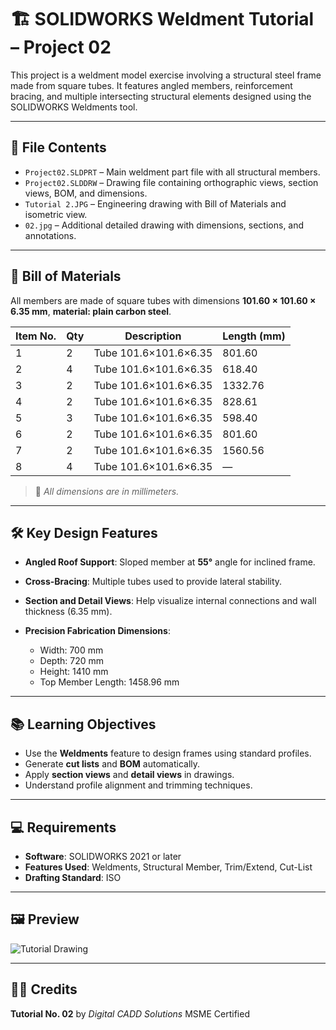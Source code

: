 

# 🏗️ SOLIDWORKS Weldment Tutorial – Project 02

This project is a weldment model exercise involving a structural steel frame made from square tubes. It features angled members, reinforcement bracing, and multiple intersecting structural elements designed using the SOLIDWORKS Weldments tool.

---

## 📁 File Contents

* `Project02.SLDPRT` – Main weldment part file with all structural members.
* `Project02.SLDDRW` – Drawing file containing orthographic views, section views, BOM, and dimensions.
* `Tutorial 2.JPG` – Engineering drawing with Bill of Materials and isometric view.
* `02.jpg` – Additional detailed drawing with dimensions, sections, and annotations.

---

## 🧩 Bill of Materials

All members are made of square tubes with dimensions **101.60 × 101.60 × 6.35 mm**, **material: plain carbon steel**.

| Item No. | Qty | Description           | Length (mm) |
| -------- | --- | --------------------- | ----------- |
| 1        | 2   | Tube 101.6×101.6×6.35 | 801.60      |
| 2        | 4   | Tube 101.6×101.6×6.35 | 618.40      |
| 3        | 2   | Tube 101.6×101.6×6.35 | 1332.76     |
| 4        | 2   | Tube 101.6×101.6×6.35 | 828.61      |
| 5        | 3   | Tube 101.6×101.6×6.35 | 598.40      |
| 6        | 2   | Tube 101.6×101.6×6.35 | 801.60      |
| 7        | 2   | Tube 101.6×101.6×6.35 | 1560.56     |
| 8        | 4   | Tube 101.6×101.6×6.35 | —           |

> 📌 *All dimensions are in millimeters.*

---

## 🛠️ Key Design Features

* **Angled Roof Support**: Sloped member at **55°** angle for inclined frame.
* **Cross-Bracing**: Multiple tubes used to provide lateral stability.
* **Section and Detail Views**: Help visualize internal connections and wall thickness (6.35 mm).
* **Precision Fabrication Dimensions**:

  * Width: 700 mm
  * Depth: 720 mm
  * Height: 1410 mm
  * Top Member Length: 1458.96 mm

---

## 📚 Learning Objectives

* Use the **Weldments** feature to design frames using standard profiles.
* Generate **cut lists** and **BOM** automatically.
* Apply **section views** and **detail views** in drawings.
* Understand profile alignment and trimming techniques.

---

## 💻 Requirements

* **Software**: SOLIDWORKS 2021 or later
* **Features Used**: Weldments, Structural Member, Trim/Extend, Cut-List
* **Drafting Standard**: ISO

---

## 🖼️ Preview

![Tutorial Drawing](02.jpg)

---

## 👨‍🏫 Credits

**Tutorial No. 02** by *Digital CADD Solutions*
MSME Certified
